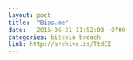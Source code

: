```yaml
---
layout: post
title:  "Bips.me"
date:   2016-06-21 11:52:03 -0700
categories: bitcoin breach
link: http://archive.is/TtdEI
---
```

